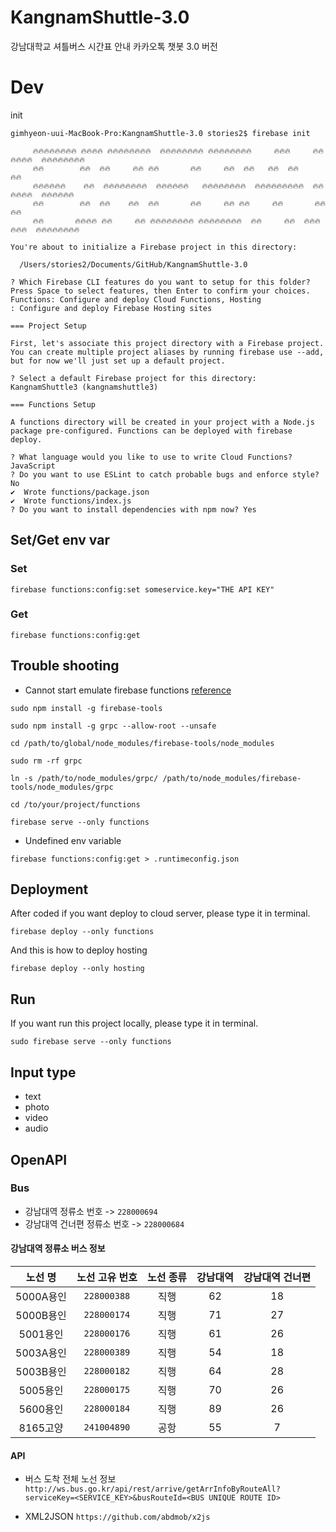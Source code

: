 # KangnamShuttle-3.0
강남대학교 셔틀버스 시간표 안내 카카오톡 챗봇 3.0 버전

# Dev

init

```
gimhyeon-uui-MacBook-Pro:KangnamShuttle-3.0 stories2$ firebase init

     🔥🔥🔥🔥🔥🔥🔥🔥 🔥🔥🔥🔥 🔥🔥🔥🔥🔥🔥🔥🔥  🔥🔥🔥🔥🔥🔥🔥🔥 🔥🔥🔥🔥🔥🔥🔥🔥     🔥🔥🔥     🔥🔥🔥🔥🔥🔥  🔥🔥🔥🔥🔥🔥🔥🔥
     🔥🔥        🔥🔥  🔥🔥     🔥🔥 🔥🔥       🔥🔥     🔥🔥  🔥🔥   🔥🔥  🔥🔥       🔥🔥
     🔥🔥🔥🔥🔥🔥    🔥🔥  🔥🔥🔥🔥🔥🔥🔥🔥  🔥🔥🔥🔥🔥🔥   🔥🔥🔥🔥🔥🔥🔥🔥  🔥🔥🔥🔥🔥🔥🔥🔥🔥  🔥🔥🔥🔥🔥🔥  🔥🔥🔥🔥🔥🔥
     🔥🔥        🔥🔥  🔥🔥    🔥🔥  🔥🔥       🔥🔥     🔥🔥 🔥🔥     🔥🔥       🔥🔥 🔥🔥
     🔥🔥       🔥🔥🔥🔥 🔥🔥     🔥🔥 🔥🔥🔥🔥🔥🔥🔥🔥 🔥🔥🔥🔥🔥🔥🔥🔥  🔥🔥     🔥🔥  🔥🔥🔥🔥🔥🔥  🔥🔥🔥🔥🔥🔥🔥🔥

You're about to initialize a Firebase project in this directory:

  /Users/stories2/Documents/GitHub/KangnamShuttle-3.0

? Which Firebase CLI features do you want to setup for this folder? Press Space to select features, then Enter to confirm your choices. Functions: Configure and deploy Cloud Functions, Hosting
: Configure and deploy Firebase Hosting sites

=== Project Setup

First, let's associate this project directory with a Firebase project.
You can create multiple project aliases by running firebase use --add, 
but for now we'll just set up a default project.

? Select a default Firebase project for this directory: KangnamShuttle3 (kangnamshuttle3)

=== Functions Setup

A functions directory will be created in your project with a Node.js
package pre-configured. Functions can be deployed with firebase deploy.

? What language would you like to use to write Cloud Functions? JavaScript
? Do you want to use ESLint to catch probable bugs and enforce style? No
✔  Wrote functions/package.json
✔  Wrote functions/index.js
? Do you want to install dependencies with npm now? Yes

```

## Set/Get env var

### Set
```
firebase functions:config:set someservice.key="THE API KEY"
```

### Get
```
firebase functions:config:get
```

## Trouble shooting 
- Cannot start emulate firebase functions
[reference](https://github.com/firebase/firebase-tools/issues/442)
```
sudo npm install -g firebase-tools

sudo npm install -g grpc --allow-root --unsafe

cd /path/to/global/node_modules/firebase-tools/node_modules

sudo rm -rf grpc

ln -s /path/to/node_modules/grpc/ /path/to/node_modules/firebase-tools/node_modules/grpc

cd /to/your/project/functions

firebase serve --only functions
```

- Undefined env variable
```
firebase functions:config:get > .runtimeconfig.json
``` 

## Deployment

After coded if you want deploy to cloud server, please type it in terminal.
```
firebase deploy --only functions
```

And this is how to deploy hosting
```
firebase deploy --only hosting
```

## Run

If you want run this project locally, please type it in terminal.
```
sudo firebase serve --only functions
```

## Input type

* text
* photo
* video
* audio

## OpenAPI

### Bus

- 강남대역 정류소 번호 -> `228000694`
- 강남대역 건너편 정류소 번호 -> `228000684`

#### 강남대역 정류소 버스 정보

| 노선 명 | 노선 고유 번호 | 노선 종류 | 강남대역 | 강남대역 건너편 |
|:-:|:-:|:-:|:-:|:-:|
| 5000A용인  | `228000388`  | 직행  | 62  | 18  |
| 5000B용인  | `228000174`  | 직행  | 71  | 27  |
| 5001용인  | `228000176`  | 직행  | 61  | 26  |
| 5003A용인  | `228000389`  | 직행  | 54  | 18  |
| 5003B용인  | `228000182`  | 직행  | 64  | 28  |
| 5005용인  | `228000175`  | 직행  | 70  | 26  |
| 5600용인  | `228000184`  | 직행  | 89  | 26  |
| 8165고양  | `241004890`  | 공항  | 55  | 7  |

#### API
- 버스 도착 전체 노선 정보
`http://ws.bus.go.kr/api/rest/arrive/getArrInfoByRouteAll?serviceKey=<SERVICE_KEY>&busRouteId=<BUS UNIQUE ROUTE ID>`

- XML2JSON
`https://github.com/abdmob/x2js`
